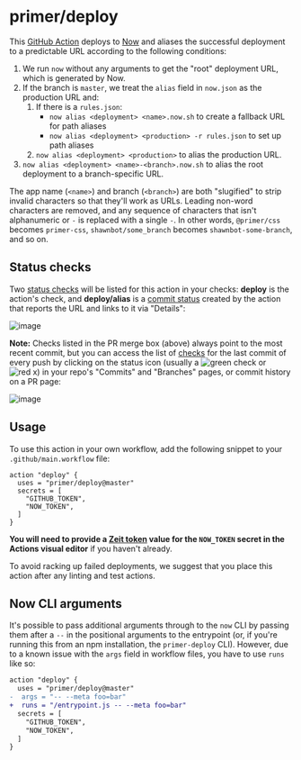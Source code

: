 # primer/deploy

This [GitHub Action][github actions] deploys to [Now] and aliases the successful deployment to a predictable URL according to the following conditions:

1. We run `now` without any arguments to get the "root" deployment URL, which is generated by Now.
1. If the branch is `master`, we treat the `alias` field in `now.json` as the production URL and:
    1. If there is a `rules.json`:
        * `now alias <deployment> <name>.now.sh` to create a fallback URL for path aliases
        * `now alias <deployment> <production> -r rules.json` to set up path aliases
    1. `now alias <deployment> <production>` to alias the production URL.
1. `now alias <deployment> <name>-<branch>.now.sh` to alias the root deployment to a branch-specific URL.

The app name (`<name>`) and branch (`<branch>`) are both "slugified" to strip invalid characters so that they'll work as URLs. Leading non-word characters are removed, and any sequence of characters that isn't alphanumeric or `-` is replaced with a single `-`. In other words, `@primer/css` becomes `primer-css`, `shawnbot/some_branch` becomes `shawnbot-some-branch`, and so on.

## Status checks
Two [status checks] will be listed for this action in your checks: **deploy** is the action's check, and **deploy/alias** is a [commit status] created by the action that reports the URL and links to it via "Details":

![image](https://user-images.githubusercontent.com/113896/52000881-f8c45980-2472-11e9-8d04-00264094437b.png)

**Note:** Checks listed in the PR merge box (above) always point to the most recent commit, but you can access the list of [checks][status checks] for the last commit of every push by clicking on the status icon (usually a ![green check](https://user-images.githubusercontent.com/113896/52001573-99674900-2474-11e9-82ab-6414e3f004cf.png) or ![red x](https://user-images.githubusercontent.com/113896/52001543-88b6d300-2474-11e9-84ca-82ff51828ea9.png)) in your repo's "Commits" and "Branches" pages, or commit history on a PR page:

![image](https://user-images.githubusercontent.com/113896/52001489-64f38d00-2474-11e9-92ea-827e466eb948.png)

## Usage
To use this action in your own workflow, add the following snippet to your `.github/main.workflow` file:

```hcl
action "deploy" {
  uses = "primer/deploy@master"
  secrets = [
    "GITHUB_TOKEN",
    "NOW_TOKEN",
  ]
}
```

**You will need to provide a [Zeit token](https://zeit.co/account/tokens) value for the `NOW_TOKEN` secret in the Actions visual editor** if you haven't already.

To avoid racking up failed deployments, we suggest that you place this action after any linting and test actions.

## Now CLI arguments
It's possible to pass additional arguments through to the `now` CLI by passing them after a `--` in the positional arguments to the entrypoint (or, if you're running this from an npm installation, the `primer-deploy` CLI). However, due to a known issue with the `args` field in workflow files, you have to use `runs` like so:

```diff
action "deploy" {
  uses = "primer/deploy@master"
-  args = "-- --meta foo=bar"
+  runs = "/entrypoint.js -- --meta foo=bar"
  secrets = [
    "GITHUB_TOKEN",
    "NOW_TOKEN",
  ]
}
```

[now]: https://zeit.co/now
[github actions]: https://github.com/features/actions
[commit status]: https://developer.github.com/v3/repos/statuses/
[status checks]: https://help.github.com/articles/about-status-checks/

